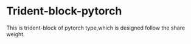 # Trident-block-pytorch
This is trident-block of  pytorch type,which is designed follow the share weight. 
